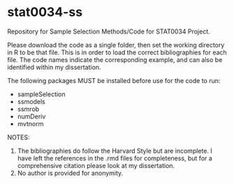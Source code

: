 # stat0034-ss
Repository for Sample Selection Methods/Code for STAT0034 Project.

Please download the code as a single folder, then set the working directory in R to be that file. This is in order to load the correct bibliographies for each file. The code names indicate the corresponding example, and can also be identified within my dissertation. 

The following packages MUST be installed before use for the code to run:
- sampleSelection
- ssmodels
- ssmrob
- numDeriv
- mvtnorm

NOTES: 
1. The bibliographies do follow the Harvard Style but are incomplete. I have left the references in the .rmd files for completeness, but for a comprehensive citation please look at my dissertation. 
2. No author is provided for anonymity. 
